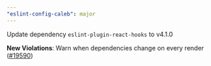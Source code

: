 ```yaml
---
"eslint-config-caleb": major
---
```


Update dependency `eslint-plugin-react-hooks` to v4.1.0

**New Violations**: Warn when dependencies change on every render ([#19590](https://github.com/facebook/react/pull/19590))
